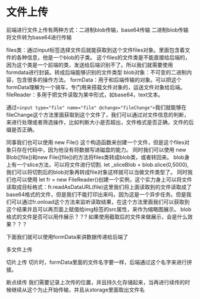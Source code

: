<script setup>
import UploadFile from './uploadFile.vue'
</script>

# 文件上传
前端进行文件上传有两种方式：二进制blob传输，base64传输
二进制blob传输
将文件转为base64进行传输

files类：通过input标签选择文件后就能获取到这个文件files对象。里面包含着文件的各种信息，他是一个blob的子类。
这个files的文件类是不能直接给后端的，因为这个类是一个前端的类，发送给后端识别不了。所以我们就需要使用formdata进行封装。转成后端能够识别的文件类型
blob对象：不可变的二进制内容，包含很多的操作方法。
formData：用于和后端传输的对象。可以把这个formData理解为一个骑车，专门用来搭载文件对象的，运送文件对象给后端。
fileReader：多用于把文件读取为某中形式，如base64，text文本。

通过`<input type="file" name="file" @change="fileChange">`我们就能够在fileChange这个方法里面获取到这个文件了，我们可以通过对文件信息的判断，来进行处理或者筛选操作，比如判断大小是否超出，文件格式是否正确，文件的后缀是否正确。

同事我们也可以使用 new File()
这个构造函数来创建一个文件，但是这个files对象只存在代码中，因为他没有将数据写进磁盘的能力。
同时我们可以使用 new Blob([file])和new File([file])的方法将files类转成blob类，或者转回来。
blob身上有一个slice方法，可以将文件进行切割.
let _sliceBlob = blob.slice(0,5000),我们可以将切割后的blob对象再转成file对象这样就可以当做文件类型了。
同时我们也可以使用 let fr = new FileReader()创建一个实例，这个实力身上可以将文件读取成目标格式：fr.readAsDataURL(file)这里我们将上面读取到的文件读取成了base64格式的文件，但是我们不能打印出来吗，因为这是一个异步任务。但是我们可以通过fr.onload这个方法来监听读取结果，在这个方法里面我们可以获取到这个结果并且可以再页面上赋值给img标签的src属性，来作为缩略图展示。
blob格式的文件是否可以用作展示？？?
如果使用截取后的文件来做展示，会是什么效果？？？

下面我们就可以使用formData来讲数据传递给后端了

多文件上传

切片上传
切片时，formData里面的文件名字要一样，后端通过这个名字来进行拼接。

断点续传
我们需要记录上次传的位置，并且持久化存储起来，当再进行续传的时候继续从这个为止开始传输，并且从storage里面取出文件名
<UploadFile/>